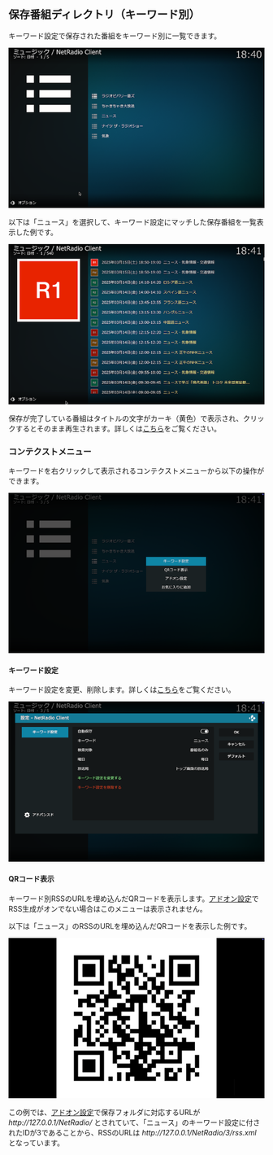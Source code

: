 
## 保存番組ディレクトリ（キーワード別）

キーワード設定で保存された番組をキーワード別に一覧できます。

![キーワード別](images/1_アドオン画面/2_保存番組ディレクトリ/1_キーワード別/1_キーワードリスト.png)

以下は「ニュース」を選択して、キーワード設定にマッチした保存番組を一覧表示した例です。

![キーワード別](images/1_アドオン画面/2_保存番組ディレクトリ/1_キーワード別/2_ニュース.png)

保存が完了している番組はタイトルの文字がカーキ（黄色）で表示され、クリックするとそのまま再生されます。詳しくは[こちら](./902_保存番組の操作.md)をご覧ください。

### コンテクストメニュー

キーワードを右クリックして表示されるコンテクストメニューから以下の操作ができます。

![コンテクストメニュー](images/1_アドオン画面/2_保存番組ディレクトリ/1_キーワード別/キーワード設定/コンテクストメニュー.png)

#### キーワード設定

キーワード設定を変更、削除します。詳しくは[こちら](./310_設定画面（キーワード）.md)をご覧ください。

![キーワード設定](images/1_アドオン画面/2_保存番組ディレクトリ/1_キーワード別/キーワード設定/キーワード設定.png)

#### QRコード表示

キーワード別RSSのURLを埋め込んだQRコードを表示します。[アドオン設定](./200_アドオン設定画面.md#番組保存)でRSS生成がオンでない場合はこのメニューは表示されません。

以下は「ニュース」のRSSのURLを埋め込んだQRコードを表示した例です。

![QRコード表示](images/1_アドオン画面/2_保存番組ディレクトリ/1_キーワード別/QRコード表示/QRコード.png)

この例では、[アドオン設定](./200_アドオン設定画面.md#番組保存)で保存フォルダに対応するURLが _http\://127.0.0.1/NetRadio/_ とされていて、「ニュース」のキーワード設定に付されたIDが3であることから、RSSのURLは _http:\/\/127.0.0.1/NetRadio/3/rss.xml_ となっています。
